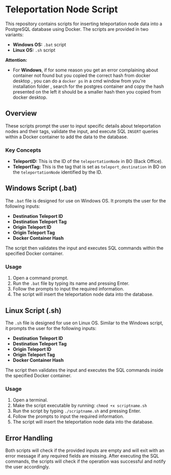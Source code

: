 # Teleportation Node Script

This repository contains scripts for inserting teleportation node data into a PostgreSQL database using Docker. The scripts are provided in two variants:

- **Windows OS:** `.bat` script
- **Linux OS:** `.sh` script

**Attention:**
- For **Windows**, if for some reason you get an error complaining about container not found but you copied the correct hash from docker desktop , you can do a `docker ps` in a cmd window from you're installation folder , search for the postgres container and copy the hash presented on the left it should be a smaller hash then you copied from docker desktop. 


## Overview

These scripts prompt the user to input specific details about teleportation nodes and their tags, validate the input, and execute SQL `INSERT` queries within a Docker container to add the data to the database.

### Key Concepts

- **TeleportID:** This is the ID of the `teleportationNode` in BO (Back Office).
- **TeleportTag:** This is the tag that is set as `teleport_destination` in BO on the `teleportationNode` identified by the ID.

## Windows Script (.bat)

The `.bat` file is designed for use on Windows OS. It prompts the user for the following inputs:

- **Destination Teleport ID**
- **Destination Teleport Tag**
- **Origin Teleport ID**
- **Origin Teleport Tag**
- **Docker Container Hash**

The script then validates the input and executes SQL commands within the specified Docker container.

### Usage

1. Open a command prompt.
2. Run the `.bat` file by typing its name and pressing Enter.
3. Follow the prompts to input the required information.
4. The script will insert the teleportation node data into the database.

## Linux Script (.sh)

The `.sh` file is designed for use on Linux OS. Similar to the Windows script, it prompts the user for the following inputs:

- **Destination Teleport ID**
- **Destination Teleport Tag**
- **Origin Teleport ID**
- **Origin Teleport Tag**
- **Docker Container Hash**

The script then validates the input and executes the SQL commands inside the specified Docker container.

### Usage

1. Open a terminal.
2. Make the script executable by running: `chmod +x scriptname.sh`
3. Run the script by typing `./scriptname.sh` and pressing Enter.
4. Follow the prompts to input the required information.
5. The script will insert the teleportation node data into the database.

## Error Handling

Both scripts will check if the provided inputs are empty and will exit with an error message if any required fields are missing. After executing the SQL commands, the scripts will check if the operation was successful and notify the user accordingly.

